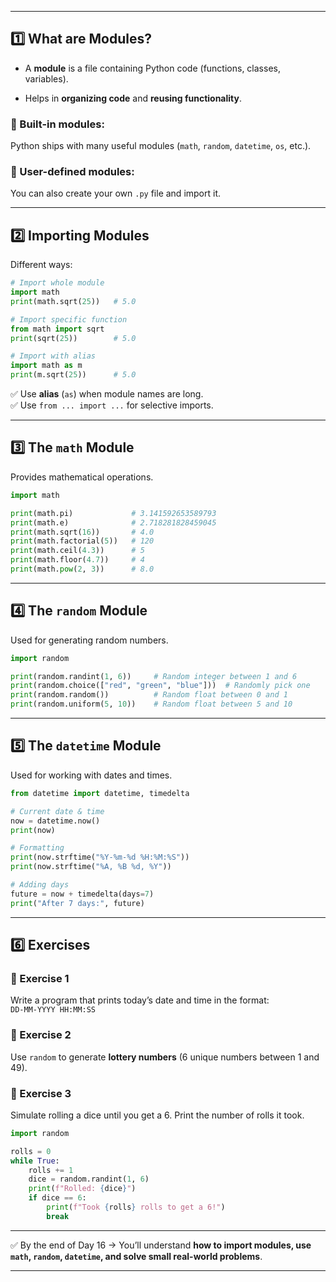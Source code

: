 
---

## 1️⃣ What are Modules?

- A **module** is a file containing Python code (functions, classes, variables).
    
- Helps in **organizing code** and **reusing functionality**.
    

### 🔹 Built-in modules:

Python ships with many useful modules (`math`, `random`, `datetime`, `os`, etc.).

### 🔹 User-defined modules:

You can also create your own `.py` file and import it.

---

## 2️⃣ Importing Modules

Different ways:

```python
# Import whole module
import math
print(math.sqrt(25))   # 5.0

# Import specific function
from math import sqrt
print(sqrt(25))        # 5.0

# Import with alias
import math as m
print(m.sqrt(25))      # 5.0
```

✅ Use **alias** (`as`) when module names are long.  
✅ Use `from ... import ...` for selective imports.

---

## 3️⃣ The `math` Module

Provides mathematical operations.

```python
import math

print(math.pi)             # 3.141592653589793
print(math.e)              # 2.718281828459045
print(math.sqrt(16))       # 4.0
print(math.factorial(5))   # 120
print(math.ceil(4.3))      # 5
print(math.floor(4.7))     # 4
print(math.pow(2, 3))      # 8.0
```

---

## 4️⃣ The `random` Module

Used for generating random numbers.

```python
import random

print(random.randint(1, 6))     # Random integer between 1 and 6
print(random.choice(["red", "green", "blue"]))  # Randomly pick one
print(random.random())          # Random float between 0 and 1
print(random.uniform(5, 10))    # Random float between 5 and 10
```

---

## 5️⃣ The `datetime` Module

Used for working with dates and times.

```python
from datetime import datetime, timedelta

# Current date & time
now = datetime.now()
print(now)  

# Formatting
print(now.strftime("%Y-%m-%d %H:%M:%S"))  
print(now.strftime("%A, %B %d, %Y"))      

# Adding days
future = now + timedelta(days=7)
print("After 7 days:", future)
```

---

## 6️⃣ Exercises

### 🔹 Exercise 1

Write a program that prints today’s date and time in the format:  
`DD-MM-YYYY HH:MM:SS`

### 🔹 Exercise 2

Use `random` to generate **lottery numbers** (6 unique numbers between 1 and 49).

### 🔹 Exercise 3

Simulate rolling a dice until you get a 6. Print the number of rolls it took.

```python
import random

rolls = 0
while True:
    rolls += 1
    dice = random.randint(1, 6)
    print(f"Rolled: {dice}")
    if dice == 6:
        print(f"Took {rolls} rolls to get a 6!")
        break
```

---

✅ By the end of Day 16 → You’ll understand **how to import modules, use `math`, `random`, `datetime`, and solve small real-world problems**.

---
